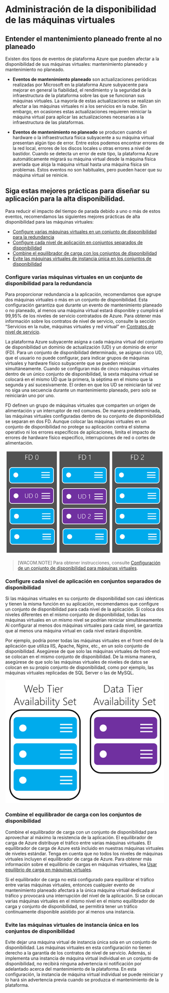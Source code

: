 <properties urlDisplayName="Manage Availability of VMs" pageTitle="Administraci&oacute;n de la disponibilidad de las m&aacute;quinas virtuales - Azure" metaKeywords="" description="Aprenda c&oacute;mo utilizar varias m&aacute;quinas virtuales para garantizar una alta disponibilidad para su aplicaci&oacute;n de Azure. " metaCanonical="" services="virtual-machines" documentationCenter="" title="" authors="kenazk" solutions="" manager="timlt" editor="tysonn" />

<tags ms.service="virtual-machines" ms.workload="infrastructure-services" ms.tgt_pltfrm="na" ms.devlang="na" ms.topic="article" ms.date="01/01/1900" ms.author="kenazk" />

# Administración de la disponibilidad de las máquinas virtuales

## Entender el mantenimiento planeado frente al no planeado

Existen dos tipos de eventos de plataforma Azure que pueden afectar a la disponibilidad de sus máquinas virtuales: mantenimiento planeado y mantenimiento no planeado.

-   **Eventos de mantenimiento planeado** son actualizaciones periódicas realizadas por Microsoft en la plataforma Azure subyacente para mejorar en general la fiabilidad, el rendimiento y la seguridad de la infraestructura de la plataforma sobre las que se funcionan sus máquinas virtuales. La mayoría de estas actualizaciones se realizan sin afectar a las máquinas virtuales ni a los servicios en la nube. Sin embargo, en ocasiones estas actualizaciones requieren reiniciar la máquina virtual para aplicar las actualizaciones necesarias a la infraestructura de las plataformas.

-   **Eventos de mantenimiento no planeado** se producen cuando el hardware o la infraestructura física subyacente a su máquina virtual presentan algún tipo de error. Entre estos podemos encontrar errores de la red local, errores de los discos locales u otras errores a nivel de bastidor. Cuando se detecta un error de este tipo, la plataforma Azure automáticamente migrará su máquina virtual desde la máquina física averiada que aloja la máquina virtual hasta una máquina física sin problemas. Estos eventos no son habituales, pero pueden hacer que su máquina virtual se reinicie.

## Siga estas mejores prácticas para diseñar su aplicación para la alta disponibilidad.

Para reducir el impacto del tiempo de parada debido a uno o más de estos eventos, recomendamos las siguientes mejores prácticas de alta disponibilidad para las máquinas virtuales:

-   [Configure varias máquinas virtuales en un conjunto de disponibilidad para la redundancia][Configure varias máquinas virtuales en un conjunto de disponibilidad para la redundancia]
-   [Configure cada nivel de aplicación en conjuntos separados de disponibilidad][Configure cada nivel de aplicación en conjuntos separados de disponibilidad]
-   [Combine el equilibrador de carga con los conjuntos de disponibilidad][Combine el equilibrador de carga con los conjuntos de disponibilidad]
-   [Evite las máquinas virtuales de instancia única en los conjuntos de disponibilidad][Evite las máquinas virtuales de instancia única en los conjuntos de disponibilidad]

### Configure varias máquinas virtuales en un conjunto de disponibilidad para la redundancia

Para proporcionar redundancia a la aplicación, recomendamos que agrupe dos máquinas virtuales o más en un conjunto de disponibilidad. Esta configuración garantiza que durante un evento de mantenimiento planeado o no planeado, al menos una máquina virtual estará disponible y cumplirá el 99,95% de los niveles de servicio contratados de Azure. Para obtener más información sobre los contratos de nivel de servicio, consulte la sección “Servicios en la nube, máquinas virtuales y red virtual” en [Contratos de nivel de servicio][Contratos de nivel de servicio].

La plataforma Azure subyacente asigna a cada máquina virtual del conjunto de disponibilidad un dominio de actualización (UD) y un dominio de error (FD). Para un conjunto de disponibilidad determinado, se asignan cinco UD, que el usuario no puede configurar, para indicar grupos de máquinas virtuales y hardware físico subyacente que se pueden reiniciar simultáneamente. Cuando se configuran más de cinco máquinas virtuales dentro de un único conjunto de disponibilidad, la sexta máquina virtual se colocará en el mismo UD que la primera, la séptima en el mismo que la segunda y así sucesivamente. El orden en que los UD se reiniciarán tal vez no siga una secuencia durante un mantenimiento planeado, pero solo se reiniciarán uno por uno.

FD definen un grupo de máquinas virtuales que comparten un origen de alimentación y un interruptor de red comunes. De manera predeterminada, las máquinas virtuales configuradas dentro de su conjunto de disponibilidad se separan en dos FD. Aunque colocar las máquinas virtuales en un conjunto de disponibilidad no protege su aplicación contra el sistema operativo ni los errores específicos de aplicaciones, limita el impacto de errores de hardware físico específico, interrupciones de red o cortes de alimentación.

<!--Image reference-->

![Configuración de UD y FD][Configuración de UD y FD]

> [WACOM.NOTE] Para obtener instrucciones, consulte [Configuración de un conjunto de disponibilidad para máquinas virtuales][Configuración de un conjunto de disponibilidad para máquinas virtuales].

### Configure cada nivel de aplicación en conjuntos separados de disponibilidad

Si las máquinas virtuales en su conjunto de disponibilidad son casi idénticas y tienen la misma función en su aplicación, recomendamos que configure un conjunto de disponibilidad para cada nivel de la aplicación. Si coloca dos niveles diferentes en el mismo conjunto de disponibilidad, todas las máquinas virtuales en un mismo nivel se podrían reiniciar simultáneamente. Al configurar al menos dos máquinas virtuales para cada nivel, se garantiza que al menos una máquina virtual en cada nivel estará disponible.

Por ejemplo, podría poner todas las máquinas virtuales en el front-end de la aplicación que utiliza IIS, Apache, Nginx, etc., en un solo conjunto de disponibilidad. Asegúrese de que solo las máquinas virtuales de front-end se colocan en el mismo conjunto de disponibilidad. De la misma manera, asegúrese de que solo las máquinas virtuales de niveles de datos se colocan en su propio conjunto de disponibilidad, como por ejemplo, las máquinas virtuales replicadas de SQL Server o las de MySQL.

<!--Image reference-->

![Niveles de aplicación][Niveles de aplicación]

### Combine el equilibrador de carga con los conjuntos de disponibilidad

Combine el equilibrador de carga con un conjunto de disponibilidad para aprovechar al máximo la resistencia de la aplicación. El equilibrador de carga de Azure distribuye el tráfico entre varias máquinas virtuales. El equilibrador de carga de Azure está incluido en nuestras máquinas virtuales de niveles estándar. Tenga en cuenta que no todos los niveles de máquinas virtuales incluyen el equilibrador de carga de Azure. Para obtener más información sobre el equilibrio de cargas en máquinas virtuales, lea [Usar equilibrio de carga en máquinas virtuales][Usar equilibrio de carga en máquinas virtuales].

Si el equilibrador de carga no está configurado para equilibrar el tráfico entre varias máquinas virtuales, entonces cualquier evento de mantenimiento planeado afectará a la única máquina virtual dedicada al tráfico y provocará una interrupción del nivel de la aplicación. Si se colocan varias máquinas virtuales en el mismo nivel en el mismo equilibrador de carga y conjunto de disponibilidad, se permitirá tener un tráfico continuamente disponible asistido por al menos una instancia.

### Evite las máquinas virtuales de instancia única en los conjuntos de disponibilidad

Evite dejar una máquina virtual de instancia única sola en un conjunto de disponibilidad. Las máquinas virtuales en esta configuración no tienen derecho a la garantía de los contratos de nivel de servicio. Además, si implementa una instancia de máquina virtual individual en un conjunto de disponibilidad, no recibirá ninguna advertencia ni notificación por adelantado acerca del mantenimiento de la plataforma. En esta configuración, la instancia de máquina virtual individual se puede reiniciar y lo hará sin advertencia previa cuando se produzca el mantenimiento de la plataforma.

<!-- Link references -->

  [Configure varias máquinas virtuales en un conjunto de disponibilidad para la redundancia]: #configure-multiple-virtual-machines-in-an-availability-set-for-redundancy
  [Configure cada nivel de aplicación en conjuntos separados de disponibilidad]: #configure-each-application-tier-into-separate-availability-sets
  [Combine el equilibrador de carga con los conjuntos de disponibilidad]: #combine-the-load-balancer-with-availability-sets
  [Evite las máquinas virtuales de instancia única en los conjuntos de disponibilidad]: #avoid-single-instance-virtual-machines-in-availability-sets
  [Contratos de nivel de servicio]: ../../../support/legal/sla/
  [Configuración de UD y FD]: ./media/virtual-machines-manage-availability/ud-fd-configuration.png
  [Configuración de un conjunto de disponibilidad para máquinas virtuales]: ../virtual-machines-how-to-configure-availability
  [Niveles de aplicación]: ./media/virtual-machines-manage-availability/application-tiers.png
  [Usar equilibrio de carga en máquinas virtuales]: ../load-balance-virtual-machines/
